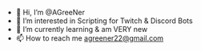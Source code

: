 - 👋 Hi, I’m @AGreeNer
- 👀 I’m interested in Scripting for Twitch & Discord Bots
- 🌱 I’m currently learning & am VERY new
- 📫 How to reach me agreener22@gmail.com

<!---
AGreeNer/AGreeNer is a ✨ special ✨ repository because its `README.md` (this file) appears on your GitHub profile.
You can click the Preview link to take a look at your changes.
--->

